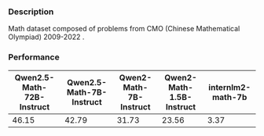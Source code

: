 ### Description

Math dataset composed of problems from CMO (Chinese Mathematical Olympiad) 2009-2022 . 

### Performance

| Qwen2.5-Math-72B-Instruct | Qwen2.5-Math-7B-Instruct | Qwen2-Math-7B-Instruct | Qwen2-Math-1.5B-Instruct | internlm2-math-7b |
| ----------- | ----------- | ----------- | ----------- | ----------- |
| 46.15 | 42.79 | 31.73 | 23.56 | 3.37